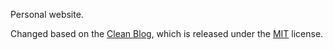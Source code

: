 Personal website.

Changed based on the [Clean Blog](https://github.com/startbootstrap/startbootstrap-clean-blog-jekyll), which is released under the [MIT](https://github.com/StartBootstrap/startbootstrap-clean-blog-jekyll/blob/gh-pages/LICENSE) license.
